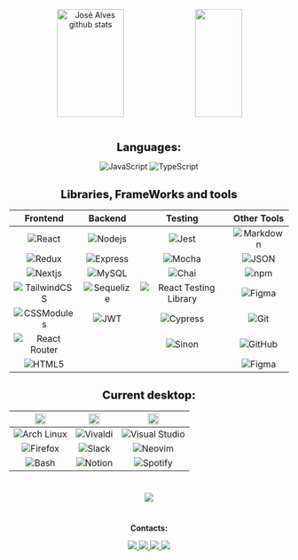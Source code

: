 <div align="center">  
  <img width="49%" height="195px" src="https://github-readme-stats.vercel.app/api?username=joseg-alvesg&show_icons=true&count_private=true&hide_border=true&title_color=B026FF&icon_color=B026FF&text_color=c9d1d9&bg_color=0d1117" alt="José Alves github stats" /> 
  <img width="41%" height="195px" src="https://github-readme-stats.vercel.app/api/top-langs/?username=joseg-alvesg&layout=compact&hide_border=true&title_color=B026FF&text_color=B026FF&bg_color=0d1117" />
</div>

#

<div>

  <section align="center">

  <span style="font-size: 20px; font-weight: 800">Languages: </span>

  ![JavaScript](https://img.shields.io/badge/javascript-%23323330.svg?style=for-the-badge&logo=javascript&logoColor=%23F7DF1E)
  ![TypeScript](https://img.shields.io/badge/typescript-%23007ACC.svg?style=for-the-badge&logo=typescript&logoColor=white)

  </section>

##

  <section align="center">

  <span style="font-size: 20px; font-weight: 800">Libraries, FrameWorks and tools</span>
  <div align="center">

  | Frontend | Backend | Testing | Other Tools | 
  | :---: | :---: | :---: | :---: |
  | ![React](https://img.shields.io/badge/react-%2320232a.svg?style=for-the-badge&logo=react&logoColor=%2361DAFB) | ![Nodejs](https://img.shields.io/badge/node.js-6DA55F?style=for-the-badge&logo=node.js&logoColor=white) | ![Jest](https://img.shields.io/badge/-Jest-%23C21325?style=for-the-badge&logo=jest&logoColor=white) | ![Markdown](https://img.shields.io/badge/Markdown-000000?style=for-the-badge&logo=markdown&logoColor=white) |
  | ![Redux](https://img.shields.io/badge/redux-%23593d88.svg?style=for-the-badge&logo=redux&logoColor=white) | ![Express](https://img.shields.io/badge/Express.js-404D59?style=for-the-badge) | ![Mocha](https://img.shields.io/badge/-Mocha-%238D6748?style=for-the-badge&logo=mocha&logoColor=white) | ![JSON](https://img.shields.io/badge/JSON-000000?style=for-the-badge&logo=json&logoColor=white) |
  | ![Nextjs](https://img.shields.io/badge/Next-black?style=for-the-badge&logo=next.js&logoColor=white) | ![MySQL](https://img.shields.io/badge/mysql-%2300f.svg?style=for-the-badge&logo=mysql&logoColor=white) | ![Chai](https://img.shields.io/badge/-Chai-%23F6ECD7?style=for-the-badge&logo=chai&logoColor=A30701) | ![npm](https://img.shields.io/badge/npm-CB3837?style=for-the-badge&logo=npm&logoColor=white) |
  | ![TailwindCSS](https://img.shields.io/badge/tailwindcss-%2338B2AC.svg?style=for-the-badge&logo=tailwind-css&logoColor=white) | ![Sequelize](https://img.shields.io/badge/Sequelize-52B0E7?style=for-the-badge&logo=Sequelize&logoColor=white) | ![React Testing Library](https://img.shields.io/badge/-React%20Testing%20Library-%23E33332?style=for-the-badge&logo=testing-library&logoColor=white) | ![Figma](https://img.shields.io/badge/figma-%23F24E1E.svg?style=for-the-badge&logo=figma&logoColor=white) |
  | ![CSSModules](https://img.shields.io/badge/-CSS%20Modules-%231572B6?style=for-the-badge&logo=css3&logoColor=white) | ![JWT](https://img.shields.io/badge/-JWT-%23000000?style=for-the-badge&logo=json-web-tokens&logoColor=white) | ![Cypress](https://img.shields.io/badge/-Cypress-%2317202C?style=for-the-badge&logo=cypress&logoColor=white) | ![Git](https://img.shields.io/badge/git-%23F05033.svg?style=for-the-badge&logo=git&logoColor=white) |
  | ![React Router](https://img.shields.io/badge/-React%20Router-%23CA4245?style=for-the-badge&logo=react-router&logoColor=white) | | ![Sinon](https://img.shields.io/badge/-Sinon-%23F7DF1C?style=for-the-badge&logo=sinon&logoColor=white) | ![GitHub](https://img.shields.io/badge/github-%23121011.svg?style=for-the-badge&logo=github&logoColor=white) |
  | ![HTML5](https://img.shields.io/badge/html5-%23E34F26.svg?style=for-the-badge&logo=html5&logoColor=white) | | | ![Figma](https://img.shields.io/badge/Figma-000000?style=for-the-badge&logo=figma&logoColor=white) |
  </div>

  </section>

##

  <section align="center">

<span style="font-size: 20px; font-weight: 800">Current desktop:</span>

<div align="center">

| <img src="https://i.imgur.com/bejHbXu.png" width=20 /> | <img src='https://i.pinimg.com/originals/44/f9/23/44f9239764654899e124ce738c7f3ae0.png' width=20> | <img src="https://openclipart.org/image/2400px/svg_to_png/221493/Headphones-Icon.png" width=20> |
| :---: | :---: | :---: |
 | ![Arch Linux](https://img.shields.io/badge/Arch_Linux-1793D1?style=for-the-badge&logo=arch-linux&logoColor=white) | ![Vivaldi](https://img.shields.io/badge/Vivaldi-EF3939?style=for-the-badge&logo=vivaldi&logoColor=white) | ![Visual Studio](https://img.shields.io/badge/Visual_Studio-5C2D91?style=for-the-badge&logo=visual%20studio&logoColor=white)
| ![Firefox](https://img.shields.io/badge/Firefox-FF7139?style=for-the-badge&logo=Firefox-Browser&logoColor=white) | ![Slack](https://img.shields.io/badge/Slack-4A154B?style=for-the-badge&logo=slack&logoColor=white) | ![Neovim](https://img.shields.io/badge/NeoVim-%2357A143.svg?&style=for-the-badge&logo=neovim&logoColor=white) 
![Bash](https://img.shields.io/badge/Bash-4EAA25?style=for-the-badge&logo=gnu-bashlogoColor=white) | ![Notion](https://img.shields.io/badge/Notion-000000?style=for-the-badge&logo=notion&logoColor=white) | ![Spotify](https://img.shields.io/badge/Spotify-1ED760?style=for-the-badge&logo=spotify&logoColor=white)
</div>

  </section>

#



</div>

<p align="center">
  <img src="https://github-profile-trophy.vercel.app/?username=joseg-alvesg&theme=dracula&row=1&no-bg=true&column=6&margin-w=15&margin-h=15" />
</p>

#

<section align="center" >

<span>**Contacts:**</span>

  <a href="mailto:cinhoalves85@gmail.com" >
  <img src="https://img.shields.io/badge/Gmail-D14836?style=for-the-badge&logo=gmail&logoColor=white" />
  </a>
  <a href="https://www.instagram.com/jose_gerd/">
   <img src="https://img.shields.io/badge/Instagram-%23E4405F.svg?style=for-the-badge&logo=Instagram&logoColor=white" />
  </a>
  <a href="https://wa.link/ea0wve'">
  <img src="https://img.shields.io/badge/WhatsApp-25D366?style=for-the-badge&logo=whatsapp&logoColor=white" />
  </a>
  <a href="https://www.linkedin.com/in/joseg-alves/">
  <img src="https://img.shields.io/badge/linkedin-%230077B5.svg?style=for-the-badge&logo=linkedin&logoColor=white" />
  </a>

</section>
